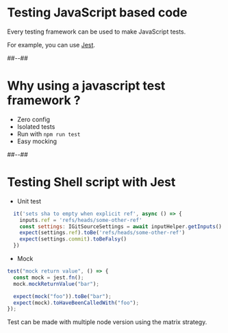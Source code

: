 <!-- .slide: -->

# Testing JavaScript based code

Every testing framework can be used to make JavaScript tests.

For example, you can use [Jest](https://jestjs.io/).

##--##

# Why using a javascript test framework ?

- Zero config
- Isolated tests
- Run with `npm run test`
- Easy mocking

##--##

<!-- .slide: class="with-code-bg-dark" -->

# Testing Shell script with Jest

- Unit test

```js
  it('sets sha to empty when explicit ref', async () => {
    inputs.ref = 'refs/heads/some-other-ref'
    const settings: IGitSourceSettings = await inputHelper.getInputs()
    expect(settings.ref).toBe('refs/heads/some-other-ref')
    expect(settings.commit).toBeFalsy()
  })
```

- Mock

```js
test("mock return value", () => {
  const mock = jest.fn();
  mock.mockReturnValue("bar");

  expect(mock("foo")).toBe("bar");
  expect(mock).toHaveBeenCalledWith("foo");
});
```

Test can be made with multiple node version using the matrix strategy.
